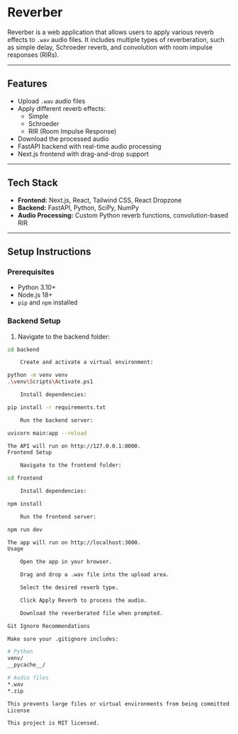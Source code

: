 # Reverber

Reverber is a web application that allows users to apply various reverb effects to `.wav` audio files. It includes multiple types of reverberation, such as simple delay, Schroeder reverb, and convolution with room impulse responses (RIRs).

---

## Features

- Upload `.wav` audio files
- Apply different reverb effects:
  - Simple
  - Schroeder
  - RIR (Room Impulse Response)
- Download the processed audio
- FastAPI backend with real-time audio processing
- Next.js frontend with drag-and-drop support

---

## Tech Stack

- **Frontend:** Next.js, React, Tailwind CSS, React Dropzone
- **Backend:** FastAPI, Python, SciPy, NumPy
- **Audio Processing:** Custom Python reverb functions, convolution-based RIR

---

## Setup Instructions

### Prerequisites

- Python 3.10+
- Node.js 18+
- `pip` and `npm` installed

### Backend Setup

1. Navigate to the backend folder:

```bash
cd backend

    Create and activate a virtual environment:

python -m venv venv
.\venv\Scripts\Activate.ps1

    Install dependencies:

pip install -r requirements.txt

    Run the backend server:

uvicorn main:app --reload

The API will run on http://127.0.0.1:8000.
Frontend Setup

    Navigate to the frontend folder:

cd frontend

    Install dependencies:

npm install

    Run the frontend server:

npm run dev

The app will run on http://localhost:3000.
Usage

    Open the app in your browser.

    Drag and drop a .wav file into the upload area.

    Select the desired reverb type.

    Click Apply Reverb to process the audio.

    Download the reverberated file when prompted.

Git Ignore Recommendations

Make sure your .gitignore includes:

# Python
venv/
__pycache__/

# Audio files
*.wav
*.zip

This prevents large files or virtual environments from being committed.
License

This project is MIT licensed.

